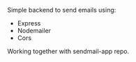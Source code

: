 Simple backend to send emails using:
* Express
* Nodemailer
* Cors

Working together with sendmail-app repo.
